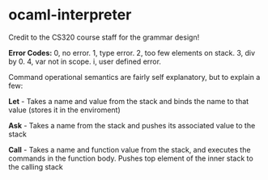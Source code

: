 # ocaml-interpreter
Credit to the CS320 course staff for the grammar design!




**Error Codes:** 0, no error. 1, type error. 2, too few elements on stack. 3, div by 0. 4, var not in scope. i, user defined error.



Command operational semantics are fairly self explanatory, but to explain a few:

**Let** - Takes a name and value from the stack and binds the name to that value (stores it in the enviroment)

**Ask** - Takes a name from the stack and pushes its associated value to the stack

**Call** - Takes a name and function value from the stack, and executes the commands in the function body. Pushes top element of the inner stack to the calling stack


